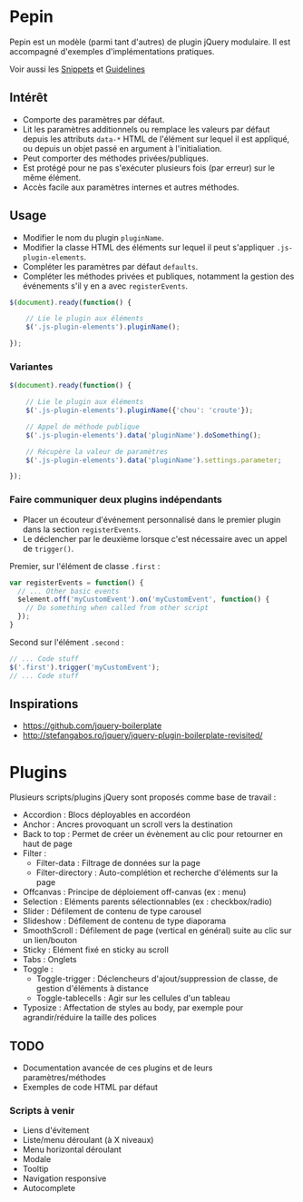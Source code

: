 # Pepin

Pepin est un modèle (parmi tant d'autres) de plugin jQuery modulaire. Il est accompagné d'exemples d'implémentations pratiques.

Voir aussi les [Snippets](https://github.com/alsacreations/snippets) et [Guidelines](https://github.com/alsacreations/guidelines)

## Intérêt

* Comporte des paramètres par défaut.
* Lit les paramètres additionnels ou remplace les valeurs par défaut depuis les attributs `data-*`  HTML de l'élément sur lequel il est appliqué, ou depuis un objet passé en argument à l'initialiation.
* Peut comporter des méthodes privées/publiques.
* Est protégé pour ne pas s'exécuter plusieurs fois (par erreur) sur le même élément.
* Accès facile aux paramètres internes et autres méthodes.

## Usage

* Modifier le nom du plugin `pluginName`.
* Modifier la classe HTML des éléments sur lequel il peut s'appliquer `.js-plugin-elements`.
* Compléter les paramètres par défaut `defaults`.
* Compléter les méthodes privées et publiques, notamment la gestion des événements s'il y en a avec `registerEvents`.

```javascript
$(document).ready(function() {

    // Lie le plugin aux éléments
    $('.js-plugin-elements').pluginName();

});
```

### Variantes

```javascript
$(document).ready(function() {

    // Lie le plugin aux éléments
    $('.js-plugin-elements').pluginName({'chou': 'croute'});

    // Appel de méthode publique
    $('.js-plugin-elements').data('pluginName').doSomething();

    // Récupère la valeur de paramètres
    $('.js-plugin-elements').data('pluginName').settings.parameter;

});
```

### Faire communiquer deux plugins indépendants

* Placer un écouteur d'événement personnalisé dans le premier plugin dans la section `registerEvents`.
* Le déclencher par le deuxième lorsque c'est nécessaire avec un appel de `trigger()`.

Premier, sur l'élément de classe `.first` :
```javascript
var registerEvents = function() {
  // ... Other basic events
  $element.off('myCustomEvent').on('myCustomEvent', function() {
    // Do something when called from other script
  });
}
```

Second sur l'élément `.second` :
```javascript
// ... Code stuff
$('.first').trigger('myCustomEvent');
// ... Code stuff
```


## Inspirations

* <https://github.com/jquery-boilerplate>
* <http://stefangabos.ro/jquery/jquery-plugin-boilerplate-revisited/>

# Plugins

Plusieurs scripts/plugins jQuery sont proposés comme base de travail :

* Accordion : Blocs déployables en accordéon
* Anchor : Ancres provoquant un scroll vers la destination
* Back to top : Permet de créer un évènement au clic pour retourner en haut de page
* Filter :
  * Filter-data : Filtrage de données sur la page
  * Filter-directory : Auto-complétion et recherche d'éléments sur la page
* Offcanvas : Principe de déploiement off-canvas (ex : menu)
* Selection : Eléments parents sélectionnables (ex : checkbox/radio)
* Slider : Défilement de contenu de type carousel
* Slideshow : Défilement de contenu de type diaporama
* SmoothScroll : Défilement de page (vertical en général) suite au clic sur un lien/bouton
* Sticky : Elément fixé en sticky au scroll
* Tabs : Onglets
* Toggle :
  * Toggle-trigger : Déclencheurs d'ajout/suppression de classe, de gestion d'éléments à distance
  * Toggle-tablecells : Agir sur les cellules d'un tableau
* Typosize : Affectation de styles au body, par exemple pour agrandir/réduire la taille des polices

## TODO

* Documentation avancée de ces plugins et de leurs paramètres/méthodes
* Exemples de code HTML par défaut

### Scripts à venir

* Liens d'évitement
* Liste/menu déroulant (à X niveaux)
* Menu horizontal déroulant
* Modale
* Tooltip
* Navigation responsive
* Autocomplete
